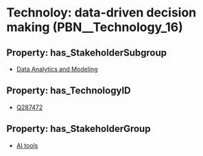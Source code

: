 # Technoloy: __data-driven decision making__ (PBN__Technology_16)

## Property: has_StakeholderSubgroup

* [Data Analytics and Modeling](PBN__TechSubgroup_2)

## Property: has_TechnologyID

* [Q287472](Q287472)

## Property: has_StakeholderGroup

* [AI tools](PBN__TechGroup_0)

